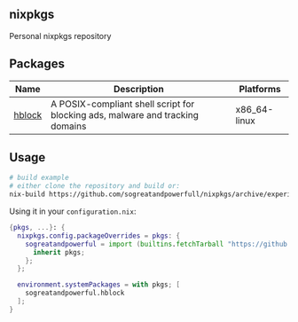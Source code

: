 ## nixpkgs
Personal nixpkgs repository

## Packages
| Name | Description | Platforms |
|------|-------------|-----------|
| [hblock](https://github.com/hectorm/hblock) | A POSIX-compliant shell script for blocking ads, malware and tracking domains | x86_64-linux |

## Usage
```bash
# build example
# either clone the repository and build or:
nix-build https://github.com/sogreatandpowerfull/nixpkgs/archive/experimental.tar.gz -A hblock
```

Using it in your `configuration.nix`:
```nix
{pkgs, ...}: {
  nixpkgs.config.packageOverrides = pkgs: {
    sogreatandpowerful = import (builtins.fetchTarball "https://github.com/sogreatandpowerfull/nixpkgs/archive/experimental.tar.gz") {
      inherit pkgs;
    };
  };

  environment.systemPackages = with pkgs; [
    sogreatandpowerful.hblock
  ];
}
```